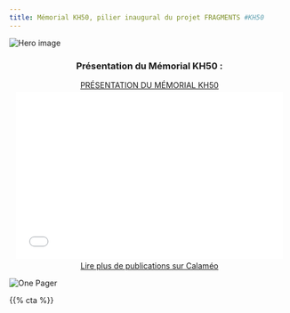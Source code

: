 ```yaml
---
title: Mémorial KH50, pilier inaugural du projet FRAGMENTS #KH50
---
```


![Hero image](/images/banniere.jpg)

<h3 style="text-align: center">Présentation du Mémorial KH50 :</h3>

<div style="text-align:center;"><div style="margin:8px 0px 4px;"><a href="https://www.calameo.com/books/007399873951c717bb06c" target="_blank">PRÉSENTATION DU MÉMORIAL KH50</a></div><iframe src="//v.calameo.com/?bkcode=007399873951c717bb06c&mode=mini" width="480" height="300" frameborder="0" scrolling="no" allowtransparency allowfullscreen style="margin:0 auto;"></iframe><div style="margin:4px 0px 8px;"><a href="http://www.calameo.com/" target="_blank">Lire plus de publications sur Calaméo</a></div></div>

![One Pager](/images/presentation/dossier-presentation-memorial-KH50-P40.png)

{{% cta %}}
